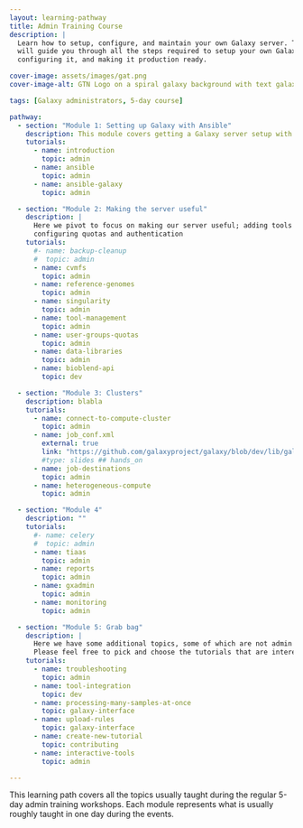 ```yaml
---
layout: learning-pathway
title: Admin Training Course
description: |
  Learn how to setup, configure, and maintain your own Galaxy server. This learning pathway
  will guide you through all the steps required to setup your own Galaxy server with Ansible,
  configuring it, and making it production ready.

cover-image: assets/images/gat.png
cover-image-alt: GTN Logo on a spiral galaxy background with text galaxy admin training

tags: [Galaxy administrators, 5-day course]

pathway:
  - section: "Module 1: Setting up Galaxy with Ansible"
    description: This module covers getting a Galaxy server setup with Ansible, a server you will develop furhter in the rest of the modules
    tutorials:
      - name: introduction
        topic: admin
      - name: ansible
        topic: admin
      - name: ansible-galaxy
        topic: admin

  - section: "Module 2: Making the server useful"
    description: |
      Here we pivot to focus on making our server useful; adding tools and data,
      configuring quotas and authentication
    tutorials:
      #- name: backup-cleanup
      #  topic: admin
      - name: cvmfs
        topic: admin
      - name: reference-genomes
        topic: admin
      - name: singularity
        topic: admin
      - name: tool-management
        topic: admin
      - name: user-groups-quotas
        topic: admin
      - name: data-libraries
        topic: admin
      - name: bioblend-api
        topic: dev

  - section: "Module 3: Clusters"
    description: blabla
    tutorials:
      - name: connect-to-compute-cluster
        topic: admin
      - name: job_conf.xml
        external: true
        link: "https://github.com/galaxyproject/galaxy/blob/dev/lib/galaxy/config/sample/job_conf.xml.sample_advanced"
        #type: slides ## hands_on
      - name: job-destinations
        topic: admin
      - name: heterogeneous-compute
        topic: admin

  - section: "Module 4"
    description: ""
    tutorials:
      #- name: celery
      #  topic: admin
      - name: tiaas
        topic: admin
      - name: reports
        topic: admin
      - name: gxadmin
        topic: admin
      - name: monitoring
        topic: admin

  - section: "Module 5: Grab bag"
    description: |
      Here we have some additional topics, some of which are not admin related.
      Please feel free to pick and choose the tutorials that are interesting for you.
    tutorials:
      - name: troubleshooting
        topic: admin
      - name: tool-integration
        topic: dev
      - name: processing-many-samples-at-once
        topic: galaxy-interface
      - name: upload-rules
        topic: galaxy-interface
      - name: create-new-tutorial
        topic: contributing
      - name: interactive-tools
        topic: admin

---
```


This learning path covers all the topics usually taught during the regular 5-day admin
training workshops. Each module represents what is usually roughly taught in one day during
the events.
